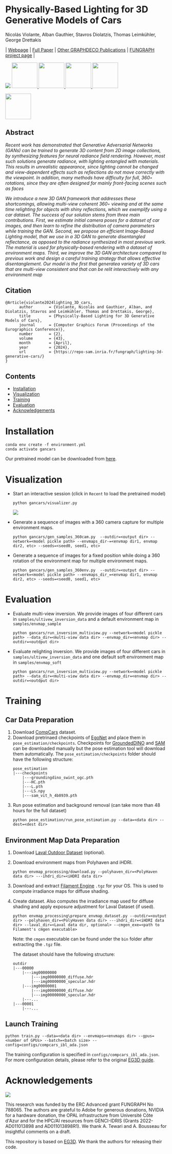 # Physically-Based Lighting for 3D Generative Models of Cars
Nicolás Violante, Alban Gauthier, Stavros Diolatzis, Thomas Leimkühler, George Drettakis

| [Webpage](https://repo-sam.inria.fr/fungraph/lighting-3d-generative-cars/) | [Full Paper](https://repo-sam.inria.fr/fungraph/lighting-3d-generative-cars/lighting_3D_generative_cars.pdf) | [Other GRAPHDECO Publications](http://www-sop.inria.fr/reves/publis/gdindex.php) | [FUNGRAPH project page](https://fungraph.inria.fr) |


<img src="docs/teaser.png">
<a href="https://www.inria.fr/"><img height="80" src="docs/inria_logo.png"> </a>
<a href="https://univ-cotedazur.eu/"><img height="80" src="docs/uca_logo.png"> </a>
<a href="https://www.intel.com"><img height="80" src="docs/intel_logo.png"> </a> 
<a href="https://www.mpi-inf.mpg.de"><img height="80" src="docs/mpi_logo.jpg"> </a> 

<a href="https://team.inria.fr/graphdeco/"> <img height="80" src="docs/graphdeco_logo.png"></a>
## Abstract
*Recent work has demonstrated that Generative Adversarial Networks (GANs) can be trained to generate 3D content from 2D image collections, by synthesizing features for neural radiance field rendering. However, most such solutions generate radiance, with lighting entangled with materials. This results in unrealistic appearance, since lighting cannot be changed and view-dependent effects such as reflections do not move correctly with the viewpoint. In addition, many methods have difficulty for full, 360◦ rotations, since they are often designed for mainly front-facing scenes such as faces*

*We introduce a new 3D GAN framework that addresses these shortcomings, allowing multi-view coherent 360◦ viewing and at the same time relighting for objects with shiny reflections, which we exemplify using a car dataset. The success of our solution stems from three main contributions. First, we estimate initial camera poses for a dataset of car images, and then learn to refine the distribution of camera parameters while training the GAN. Second, we propose an efficient Image-Based Lighting model, that we use in a 3D GAN to generate disentangled reflectance, as opposed to the radiance synthesized in most previous work. The material is used for physically-based rendering with a dataset of environment maps. Third, we improve the 3D GAN architecture compared to previous work and design a careful training strategy that allows effective disentanglement. Our model is the first that generatea variety of 3D cars that are multi-view consistent and that can be relit interactively with any environment map*

## Citation
```
@Article{violante2024lighting_3D_cars,
      author       = {Violante, Nicolás and Gauthier, Alban, and Diolatzis, Stavros and Leimkühler, Thomas and Drettakis, George},
      title        = {Physically-Based Lighting for 3D Generative Models of Cars},
      journal      = {Computer Graphics Forum (Proceedings of the Eurographics Conference)},
      number       = {2},
      volume       = {43},
      month        = {April},
      year         = {2024},
      url          = {https://repo-sam.inria.fr/fungraph/lighting-3d-generative-cars/}
}
```

## Contents


- [Installation](#installation)
- [Visualization](#visualization)
- [Training](#training)
- [Evaluation](#evaluation)
- [Acknowledgements](#acknowledgements)


# Installation

```
conda env create -f environment.yml
conda activate gancars
```
Our pretrained model can be downloaded from [here](https://repo-sam.inria.fr/fungraph/lighting-3d-generative-cars/pretrained/gancars256-128.pkl). 

# Visualization

- Start an interactive session (click in `Recent` to load the pretrained model)
    ```
    python gancars/visualizer.py
    ```
    ![](docs/visualizer.png)


- Generate a sequence of images with a 360 camera capture for multiple environment maps.

    ```
    python gancars/gen_samples_360cam.py  --outdir=<output dir> --network=<model pickle path> --envmaps_dir-=<envmap dir1, envmap dir2, etc> --seeds=<seed0, seed1, etc>
    ```

- Generate a sequence of images for a fixed position while doing a 360 rotation of the environment map for multiple environment maps.

    ```
    python gancars/gen_samples_360env.py  --outdir=<output dir> --network=<model pickle path> --envmaps_dir_=<envmap dir1, envmap dir2, etc> --seeds=<seed0, seed1, etc>
    ```

# Evaluation

- Evaluate multi-view inversion. We provide images of four different cars in `samples/ultivew_inversion_data` and a default environment map in `samples/envmap_sample`
    ```
    python gancars/run_inversion_multiview.py --network=<model pickle path> --data_dir=<multi-view data dir> --envmap_dir=<envmap dir> --outdir=<outdput dir>
    ```

- Evaluate relighting inversion. We provide images of four different cars in `samples/ultivew_inversion_data` and one default soft environment map in `samples/envmap_soft`
    ```
    python gancars/run_inversion_multiview.py --network=<model pickle path> --data_dir=<multi-view data dir> --envmap_dir=<envmap dir> --outdir=<outdput dir>
    ```

# Training
## Car Data Preparation
1. Download [CompCars](http://mmlab.ie.cuhk.edu.hk/datasets/comp_cars/) dataset.
2. Download pretrinaed checkpoints of [EgoNet](https://drive.google.com/file/d/1JsVzw7HMfchxOXoXgvWG1I_bPRD1ierE/view) and place them in `pose_estimation/checkpoints`. Checkpoints for [GroundedDINO](https://github.com/IDEA-Research/GroundingDINO/releases/download/v0.1.0-alpha/groundingdino_swint_ogc.pth) and [SAM](https://dl.fbaipublicfiles.com/segment_anything/sam_vit_h_4b8939.pth) can be downloaded manually but the pose estimation tool will download them automatically. The `pose_estimation/checkpoints` folder should have the following structure:
    ```
    pose_estimation
    |---checkpoints
        |---groundingdino_swint_ogc.pth
        |---HC.pth
        |---L.pth
        |---LS.npy
        |---sam_vit_h_4b8939.pth
    ```
3. Run pose estimation and background removal (can take more than 48 hours for the full dataset)
    ```
    python pose_estimation/run_pose_estimation.py --data=<data dir> --dest=<dest dir> 
    ```
## Environment Map Data Preparation
1. Download [Laval Outdoor Dataset](http://hdrdb.com/outdoor/) (optional).
2. Download environment maps from Polyhaven and iHDRI.
    ```
    python envmap_processing/download.py --polyhaven_dir=<PolyHaven data dir> ---ihdri_dir=<iHDRI data dir>
    ```
3. Download and extract [Filament Engine](https://github.com/google/filament) `.tgz` for your OS. This is used to compute irradiance maps for diffuse shading.
4. Create dataset. Also computes the irradiance map used for diffuse shading and apply exposure adjustment for Laval Dataset (if used).
    ```
    python envmap_processing\prepare_envmap_dataset.py --outdir=<output dir> --polyhaven_dir=<PolyHaven data dir> ---ihdri_dir=<iHDRI data dir> --laval_dir=<Laval data dir, optional> --cmgen_exe=<path to Filament's cmgen executable>
    ```
    Note: the `cmgen` executable can be found under the `bin` folder after extracting the `.tgz` file.
    
    The dataset should have the following structure:
    ```
    outdir
    |---00000
        |---img00000000
            |---img00000000_diffuse.hdr
            |---img00000000_specular.hdr
        |---img00000001
            |---img00000000_diffuse.hdr
            |---img00000000_specular.hdr
        |---...
    |---00001
        |---...
    ```
## Launch Training
```
python train.py --data=<data dir> --envmaps=<envmaps dir> --gpus=<number of GPUs> --batch=<batch size> --config=configs/compcars_ibl_ada.json

```
The training configuration is specified in `configs/compcars_ibl_ada.json`. For more configuration details, please refer to the original [EG3D guide](https://github.com/NVlabs/eg3d/blob/main/docs/training_guide.md). 

# Acknowledgements
![](docs/erc.jpg)

This research was funded by the ERC Advanced grant FUNGRAPH No 788065. The authors are grateful to Adobe for generous donations, NVIDIA for a hardware donation, the OPAL infrastructure from Université Côte d'Azur and for the HPC/AI resources from GENCI-IDRIS (Grants 2022-AD011013898 and AD011013898R1). We thank A. Tewari and A. Bousseau for insightful comments on a draft. 

This repository is based on [EG3D](https://github.com/NVlabs/eg3d). We thank the authors for releasing their code.